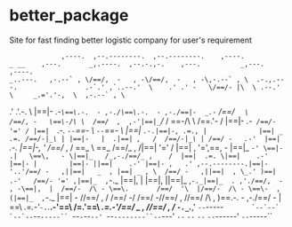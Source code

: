 # better_package
Site for fast finding better logistic company for user's requirement

                 ,----.  ,--.--------.  ,--.--------.    ,----.                                _ __    ,---.       _,.----.  ,--.-.,-.    ,---.          _,---.      ,----.  
    _..---.   ,-.--` , \/==/,  -   , -\/==/,  -   , -\,-.--` , \  .-.,.---.                 .-`.' ,`..--.'  \    .' .' -   \/==/- |\  \ .--.'  \     _.='.'-,  \  ,-.--` , \ 
  .' .'.-. \ |==|-  _.-`\==\.-.  - ,-./\==\.-.  - ,-./==|-  _.-` /==/  `   \               /==/, -   \==\-/\ \  /==/  ,  ,-'|==|_ `/_ / \==\-/\ \   /==.'-     / |==|-  _.-` 
 /==/- '=' / |==|   `.-. `--`\==\- \    `--`\==\- \  |==|   `.-.|==|-, .=., |             |==| _ .=. /==/-|_\ | |==|-   |  .|==| ,   /  /==/-|_\ | /==/ -   .-'  |==|   `.-. 
 |==|-,   ' /==/_ ,    /      \==\_ \        \==\_ \/==/_ ,    /|==|   '='  /             |==| , '=',\==\,   - \|==|_   `-' \==|-  .|   \==\,   - \|==|_   /_,-./==/_ ,    / 
 |==|  .=. \|==|    .-'       |==|- |        |==|- ||==|    .-' |==|- ,   .' ,--.--------.|==|-  '..'/==/ -   ,||==|   _  , |==| _ , \  /==/ -   ,||==|  , \_.' )==|    .-'  
 /==/- '=' ,|==|_  ,`-._      |==|, |        |==|, ||==|_  ,`-._|==|_  . ,'./==/,  -   , -\==|,  |  /==/-  /\ - \==\.       /==/  '\  |/==/-  /\ - \==\-  ,    (|==|_  ,`-._ 
|==|   -   //==/ ,     /      /==/ -/        /==/ -//==/ ,     //==/  /\ ,  )==\.-.  - ,-./==/ - |  \==\ _.\=\.-'`-.`.___.-'\==\ /\=\.'\==\ _.\=\.-'/==/ _  ,  //==/ ,     / 
`-._`.___,' `--`-----``       `--`--`        `--`--``--`-----`` `--`-`--`--' `--`--------``--`---'   `--`                    `--`       `--`        `--`------' `--`-----``  
